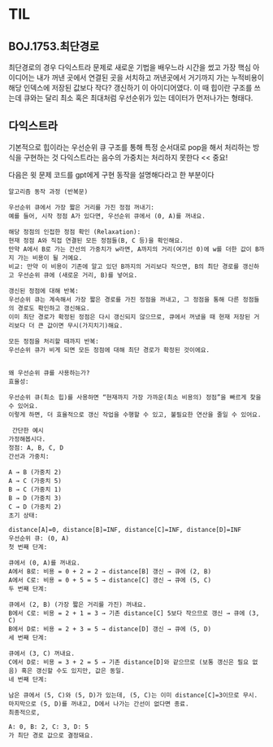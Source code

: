 # TIL

## BOJ.1753.최단경로
최단경로의 경우 다익스트라 문제로
새로운 기법을 배우느라 시간을 썼고
가장 핵심 아이디어는 내가 꺼낸 곳에서 연결된 곳을 서치하고
꺼낸곳에서 거기까지 가는 누적비용이
해당 인덱스에 저장된 값보다 작다? 갱신하기
이 아이디어였다.
이 때 힙이란 구조를 쓰는데 큐와는 달리
최소 혹은 최대처럼 우선순위가 있는 데이터가 먼저나가는 형태다.


## 다익스트라

기본적으로 힙이라는 우선순위 큐 구조를 통해
특정 순서대로 pop을 해서 처리하는 방식을 구현하는 것
다익스트라는 음수의 가중치는 처리하지 못한다 << 중요!

다음은 윗 문제 코드를 gpt에게 구현 동작을 설명해다라고 한 부분이다
```
알고리즘 동작 과정 (반복문)

우선순위 큐에서 가장 짧은 거리를 가진 정점 꺼내기:
예를 들어, 시작 정점 A가 있다면, 우선순위 큐에서 (0, A)를 꺼내요.

해당 정점의 인접한 정점 확인 (Relaxation):
현재 정점 A와 직접 연결된 모든 정점들(B, C 등)을 확인해요.
만약 A에서 B로 가는 간선의 가중치가 w라면, A까지의 거리(여기선 0)에 w를 더한 값이 B까지 가는 비용이 될 거예요.
비교: 만약 이 비용이 기존에 알고 있던 B까지의 거리보다 작으면, B의 최단 경로를 갱신하고 우선순위 큐에 (새로운 거리, B)를 넣어요.

갱신된 정점에 대해 반복:
우선순위 큐는 계속해서 가장 짧은 경로를 가진 정점을 꺼내고, 그 정점을 통해 다른 정점들의 경로도 확인하고 갱신해요.
이미 최단 경로가 확정된 정점은 다시 갱신되지 않으므로, 큐에서 꺼냈을 때 현재 저장된 거리보다 더 큰 값이면 무시(가지치기)해요.

모든 정점을 처리할 때까지 반복:
우선순위 큐가 비게 되면 모든 정점에 대해 최단 경로가 확정된 것이에요.


왜 우선순위 큐를 사용하는가?
효율성:

우선순위 큐(최소 힙)를 사용하면 “현재까지 가장 가까운(최소 비용의) 정점”을 빠르게 찾을 수 있어요.
이렇게 하면, 더 효율적으로 갱신 작업을 수행할 수 있고, 불필요한 연산을 줄일 수 있어요.

 간단한 예시
가정해봅시다.
정점: A, B, C, D
간선과 가중치:

A → B (가중치 2)
A → C (가중치 5)
B → C (가중치 1)
B → D (가중치 3)
C → D (가중치 2)
초기 상태:

distance[A]=0, distance[B]=INF, distance[C]=INF, distance[D]=INF
우선순위 큐: (0, A)
첫 번째 단계:

큐에서 (0, A)를 꺼내요.
A에서 B로: 비용 = 0 + 2 = 2 → distance[B] 갱신 → 큐에 (2, B)
A에서 C로: 비용 = 0 + 5 = 5 → distance[C] 갱신 → 큐에 (5, C)
두 번째 단계:

큐에서 (2, B) (가장 짧은 거리를 가진) 꺼내요.
B에서 C로: 비용 = 2 + 1 = 3 → 기존 distance[C] 5보다 작으므로 갱신 → 큐에 (3, C)
B에서 D로: 비용 = 2 + 3 = 5 → distance[D] 갱신 → 큐에 (5, D)
세 번째 단계:

큐에서 (3, C) 꺼내요.
C에서 D로: 비용 = 3 + 2 = 5 → 기존 distance[D]와 같으므로 (보통 갱신은 필요 없음) 혹은 갱신할 수도 있지만, 값은 동일.
네 번째 단계:

남은 큐에서 (5, C)와 (5, D)가 있는데, (5, C)는 이미 distance[C]=3이므로 무시.
마지막으로 (5, D)를 꺼내고, D에서 나가는 간선이 없다면 종료.
최종적으로,

A: 0, B: 2, C: 3, D: 5
가 최단 경로 값으로 결정돼요.

```
